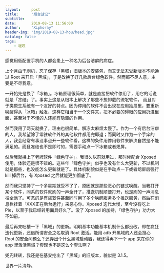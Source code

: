 ```yaml
---
layout:     post
title:      "后台战记"
subtitle:   
date:       2019-08-13 11:56:00
author:     "Xiphoray"
header-img: "img/2019-08-13-hou/head.jpg"
catalog: false
tags:     
    - 嗟叹
---
```


感觉用低配置手机的人都会患上一种名为后台洁癖的病症。

上个月由于刷机，忘了保存「黑域」旧版本的安装包，而又无法忍受新版本不能通过 Root 来开启「黑域」，于是改换了好几款后台绿色软件。然而都不尽人意，主要是不尽我意。

一开始先是换了「冰箱」。冰箱原理很简单，就是直接把软件停用了，用它的话说就是「冻结」了。事实上这是从根本上解决了那些不想卸载的流氓软件， 而且对于类原生系统有一个友好的特点。因为停用的软件不会出现在应用抽屉里，要重新唤醒得从「冰箱」触发，这样它相当于一个文件夹，把不必要的碍眼的应用扔进里面，甚至对于不懂的人还能有隐藏的作用。

然而我用了两天就换了，理由也很简单，解冻太麻烦太慢了。作为一个有后台洁癖的人，我希望除了常驻软件外的其他软件都用完即退；而同时又作为一个手痒的人，我会经常有事没事点开一些软件看。这样的条件用停用软件来解决自然是不能满足的。而且冻结也不是即时的，需要手动点一下冰箱或者熄屏。

然后我就换上了老牌软件「绿色守护」。我很久以前就用过，那时候配合 Xposed 使用，体验还是很不错的。这些年「绿色守护」似乎也没有什么大更新，不过机制就是那些，也没能怎么更新就是了。具体机制貌似是在手动点一下或者熄屏后强行 kill 掉后台，有 Xposed 之后就能更加彻底了。

然而我只坚持了一个多星期就受不了了，原因就是那些恶心的链式唤醒。当我打开某个软件，同系的软件就刷的一声全开了，推送机制顺便打开，也是刷的一声消息栏全满了。可恶的是有些软件甚至同时用了多个唤醒服务多个推送服务，然后在消息栏挂着「XXX正在后台运行」来恶心你。Xposed 迭代太慢，至今没有吃上 Pie，以至于我已经转用面具好久了。没了 Xposed 的加持，「绿色守护」功力大不如前。

最后再来吐槽一下「黑域」的更新。明明基本功能基本机制什么都没改，却在疯狂迭代更新，还借所谓安全之名取消 Root 激活。能用 adb 开黑域的人还会担心 Root 的安全问题么？还弄出个什么黑域启动器，我还得再下一个 app 来在你的 app 里激活黑域？套现也不是这么个套法啊？

兜兜转转，我还是在基安挖出了「黑域」的旧版本，貌似是 3.1.5。

世界一片清静。